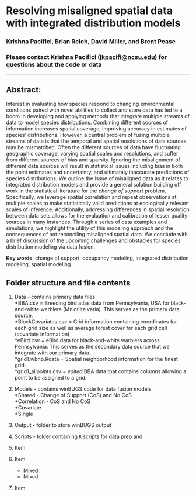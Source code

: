 # Resolving misaligned spatial data with integrated distribution models  

### Krishna Pacifici, Brian Reich, David Miller, and Brent Pease  

### Please contact Krishna Pacifici (jkpacifi@ncsu.edu) for questions about the code or data  

---  

## Abstract:  
Interest in evaluating how species respond to changing environmental conditions paired with novel abilities to collect and store data has led to a boom in developing and applying methods that integrate multiple streams of data to model species distributions. Combining different sources of information increases spatial coverage, improving accuracy in estimates of species’ distributions.  However, a central problem of fusing multiple streams of data is that the temporal and spatial resolutions of data sources may be mismatched.  Often the different sources of data have fluctuating geographic coverage, varying spatial scales and resolutions, and suffer from different sources of bias and sparsity.  Ignoring the misalignment of different data sources will result in statistical issues including bias in both the point estimates and uncertainty, and ultimately inaccurate predictions of species distributions.  We outline the issue of misaligned data as it relates to integrated distribution models and provide a general solution building off work in the statistical literature for the *change of support* problem.  Specifically, we leverage spatial correlation and repeat observations at multiple scales to make statistically valid predictions at ecologically relevant scales of inference.  Additionally, addressing differences in spatial resolution between data sets allows for the evaluation and calibration of lesser quality sources in many instances. Through a series of data examples and simulations, we highlight the utility of this modeling approach and the consequences of not reconciling misaligned spatial data. We conclude with a brief discussion of the upcoming challenges and obstacles for species distribution modeling via data fusion.  

**Key words**: change of support, occupancy modeling, integrated distribution modeling, spatial modeling

## Folder structure and file contents

1. Data - contains primary data files    
    *BBA.csv = Breeding bird atlas data from Pennsylvania, USA for black-and-white warblers (Mniotilta varia). This serves as the primary data source.    
    *BlockCovariates.csv = Grid information containing coordinates for each grid size as well as average forest cover for each grid cell (covariate information)    
    *eBird.csv = eBird data for black-and-white warblers across Pennsylvania. This serves as the secondary data source that we integrate with our primary data.    
    *grid1.wbnb.Rdata = Spatial neighborhood information for the finest grid.    
    *grid1_allpoints.csv = *edited* BBA data that contains columns allowing a point to be assigned to a grid.    
2. Models - contains winBUGS code for data fusion models    
    *Shared - Change of Support (CoS) and No CoS    
    *Correlation - CoS and No CoS    
    *Covariate    
    *Single    
3. Output - folder to store winBUGS output    
4. Scripts - folder containing `R` scripts for data prep and 


1. Item
2. Item
   * Mixed
   * Mixed  
3. Item
